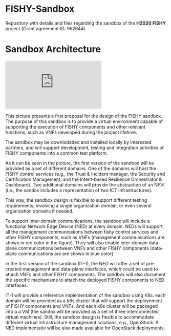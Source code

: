 # FISHY-Sandbox

Repository with details and files regarding the sandbox of the **H2020 FISHY** project (Grant agreement ID: 952644)


# Sandbox Architecture

![alt text](https://github.com/lewisfelix/FISHY-Sandbox/main/Sandbox-v1.pdf?raw=true)

This picture presents a first proposal for the design of the FISHY sandbox. The purpose of this sandbox is to provide a virtual environment capable of supporting the execution of FISHY components and other relevant functions, such as VNFs developed during the project lifetime.

The sandbox may be downlodaded and installed locally by interested partners, and will support development, testing  and integration activities of FISHY components into a common test platform.

As it can be seen in the picture, the first version of the sandbox will be provided as a set of different domains. One of the domains will host the FISHY control services (e.g., the Trust & Incident manager, the Security and Certification Management, and the Intent-based Resilience Orchestrator & Dashboard). Two additional domains will provide the abstraction of an NFVI (i.e., the sandox includes a representation of two ICT infrastructures).

This way, the sandbox design is flexible to support different testing requirements, involving a single organization domain, or even several organization domains if needed.

To support inter-domain communications, the sandbox will include a functional Network Edge Device (NED) at every domain. NEDs will support all the management communications between fishy control services and other FISHY components, such as VNFs (management communications are shown in red color in the figure). They will also enable inter-domain data-plane communications between VNFs and other FISHY components (data-plane communications are are shown in blue color). 

In the first version of the sandbox (IT-1), the NED will offer a set of pre-created management and data-plane interfaces, which could be used to attach VNFs and other FISHY components. The sandbox will also document the specific mechanisms to attach the deployed FISHY components to NED interfaces.

IT-1 will provide a reference implementation of the sandbox using K8s: each domain will be provided as a k8s cluster that will support the deploynment of FISHY components and VNFs. And each k8s cluster will be packaged into a a VM (the sandox will be provided as a set of three interconnected virtual machines). Still, the sandbox design is flexible to accommodate different virtual infrastructure management solutions, e.g., OpenStack. A NED implementatio will be also made available for OpenStack deployments.

